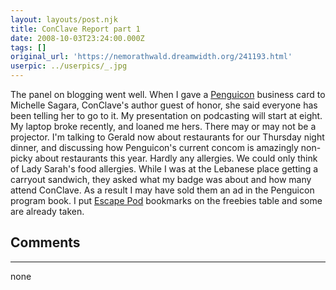 ```yaml
---
layout: layouts/post.njk
title: ConClave Report part 1
date: 2008-10-03T23:24:00.000Z
tags: []
original_url: 'https://nemorathwald.dreamwidth.org/241193.html'
userpic: ../userpics/_.jpg
---
```

The panel on blogging went well. When I gave a [Penguicon](http://penguicon.org/) business card to Michelle Sagara, ConClave's author guest of honor, she said everyone has been telling her to go to it. My presentation on podcasting will start at eight. My laptop broke recently, and loaned me hers. There may or may not be a projector. I'm talking to Gerald now about restaurants for our Thursday night dinner, and discussing how Penguicon's current concom is amazingly non-picky about restaurants this year. Hardly any allergies. We could only think of Lady Sarah's food allergies. While I was at the Lebanese place getting a carryout sandwich, they asked what my badge was about and how many attend ConClave. As a result I may have sold them an ad in the Penguicon program book. I put [Escape Pod](http://escapepod.org/) bookmarks on the freebies table and some are already taken.

## Comments

---

none
